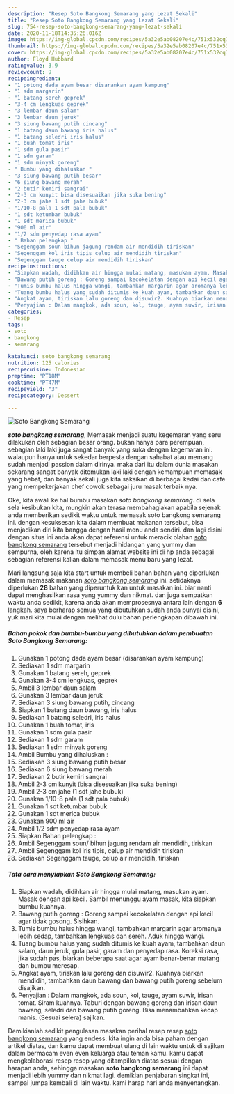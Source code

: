 ```yaml
---
description: "Resep Soto Bangkong Semarang yang Lezat Sekali"
title: "Resep Soto Bangkong Semarang yang Lezat Sekali"
slug: 754-resep-soto-bangkong-semarang-yang-lezat-sekali
date: 2020-11-18T14:35:26.016Z
image: https://img-global.cpcdn.com/recipes/5a32e5ab08207e4c/751x532cq70/soto-bangkong-semarang-foto-resep-utama.jpg
thumbnail: https://img-global.cpcdn.com/recipes/5a32e5ab08207e4c/751x532cq70/soto-bangkong-semarang-foto-resep-utama.jpg
cover: https://img-global.cpcdn.com/recipes/5a32e5ab08207e4c/751x532cq70/soto-bangkong-semarang-foto-resep-utama.jpg
author: Floyd Hubbard
ratingvalue: 3.9
reviewcount: 9
recipeingredient:
- "1 potong dada ayam besar disarankan ayam kampung"
- "1 sdm margarin"
- "1 batang sereh geprek"
- "3-4 cm lengkuas geprek"
- "3 lembar daun salam"
- "3 lembar daun jeruk"
- "3 siung bawang putih cincang"
- "1 batang daun bawang iris halus"
- "1 batang seledri iris halus"
- "1 buah tomat iris"
- "1 sdm gula pasir"
- "1 sdm garam"
- "1 sdm minyak goreng"
- " Bumbu yang dihaluskan "
- "3 siung bawang putih besar"
- "6 siung bawang merah"
- "2 butir kemiri sangrai"
- "2-3 cm kunyit bisa disesuaikan jika suka bening"
- "2-3 cm jahe 1 sdt jahe bubuk"
- "1/10-8 pala 1 sdt pala bubuk"
- "1 sdt ketumbar bubuk"
- "1 sdt merica bubuk"
- "900 ml air"
- "1/2 sdm penyedap rasa ayam"
- " Bahan pelengkap "
- "Segenggam soun bihun jagung rendam air mendidih tiriskan"
- "Segenggam kol iris tipis celup air mendidih tiriskan"
- "Segenggam tauge celup air mendidih tiriskan"
recipeinstructions:
- "Siapkan wadah, didihkan air hingga mulai matang, masukan ayam. Masak dengan api kecil. Sambil menunggu ayam masak, kita siapkan bumbu kuahnya."
- "Bawang putih goreng : Goreng sampai kecokelatan dengan api kecil agar tidak gosong. Sisihkan."
- "Tumis bumbu halus hingga wangi, tambahkan margarin agar aromanya lebih sedap, tambahkan lengkuas dan sereh. Aduk hingga wangi."
- "Tuang bumbu halus yang sudah ditumis ke kuah ayam, tambahkan daun salam, daun jeruk, gula pasir, garam dan penyedap rasa. Koreksi rasa, jika sudah pas, biarkan beberapa saat agar ayam benar-benar matang dan bumbu meresap."
- "Angkat ayam, tiriskan lalu goreng dan disuwir2. Kuahnya biarkan mendidih, tambahkan daun bawang dan bawang putih goreng sebelum disajikan."
- "Penyajian : Dalam mangkok, ada soun, kol, tauge, ayam suwir, irisan tomat. Siram kuahnya. Taburi dengan bawang goreng dan irisan daun bawang, seledri dan bawang putih goreng. Bisa menambahkan kecap manis. (Sesuai selera) sajikan."
categories:
- Resep
tags:
- soto
- bangkong
- semarang

katakunci: soto bangkong semarang 
nutrition: 125 calories
recipecuisine: Indonesian
preptime: "PT18M"
cooktime: "PT47M"
recipeyield: "3"
recipecategory: Dessert

---
```



![Soto Bangkong Semarang](https://img-global.cpcdn.com/recipes/5a32e5ab08207e4c/751x532cq70/soto-bangkong-semarang-foto-resep-utama.jpg)

<b><i>soto bangkong semarang</i></b>, Memasak menjadi suatu kegemaran yang seru dilakukan oleh sebagian besar orang. bukan hanya para perempuan, sebagian laki laki juga sangat banyak yang suka dengan kegemaran ini. walaupun hanya untuk sekedar berpesta dengan sahabat atau memang sudah menjadi passion dalam dirinya. maka dari itu dalam dunia masakan sekarang sangat banyak ditemukan laki laki dengan kemampuan memasak yang hebat, dan banyak sekali juga kita saksikan di berbagai kedai dan cafe yang mempekerjakan chef cowok sebagai juru masak terbaik nya.



Oke, kita awali ke hal bumbu masakan <i>soto bangkong semarang</i>. di sela sela kesibukan kita, mungkin akan terasa membahagiakan apabila sejenak anda memberikan sedikit waktu untuk memasak soto bangkong semarang ini. dengan kesuksesan kita dalam membuat makanan tersebut, bisa menjadikan diri kita bangga dengan hasil menu anda sendiri. dan lagi disini dengan situs ini anda akan dapat referensi untuk meracik olahan <u>soto bangkong semarang</u> tersebut menjadi hidangan yang yummy dan sempurna, oleh karena itu simpan alamat website ini di hp anda sebagai sebagian referensi kalian dalam memasak menu baru yang lezat.


Mari langsung saja kita start untuk membeli bahan bahan yang diperlukan dalam memasak makanan <u><i>soto bangkong semarang</i></u> ini. setidaknya diperlukan <b>28</b> bahan yang diperuntuk kan untuk masakan ini. biar nanti dapat menghasilkan rasa yang yummy dan nikmat. dan juga sempatkan waktu anda sedikit, karena anda akan memprosesnya antara lain dengan <b>6</b> langkah. saya berharap semua yang dibutuhkan sudah anda punyai disini, yuk mari kita mulai dengan melihat dulu bahan perlengkapan dibawah ini.

<!--inarticleads1-->

##### Bahan pokok dan bumbu-bumbu yang dibutuhkan dalam pembuatan Soto Bangkong Semarang:

1. Gunakan 1 potong dada ayam besar (disarankan ayam kampung)
1. Sediakan 1 sdm margarin
1. Gunakan 1 batang sereh, geprek
1. Gunakan 3-4 cm lengkuas, geprek
1. Ambil 3 lembar daun salam
1. Gunakan 3 lembar daun jeruk
1. Sediakan 3 siung bawang putih, cincang
1. Siapkan 1 batang daun bawang, iris halus
1. Sediakan 1 batang seledri, iris halus
1. Gunakan 1 buah tomat, iris
1. Gunakan 1 sdm gula pasir
1. Sediakan 1 sdm garam
1. Sediakan 1 sdm minyak goreng
1. Ambil  Bumbu yang dihaluskan :
1. Sediakan 3 siung bawang putih besar
1. Sediakan 6 siung bawang merah
1. Sediakan 2 butir kemiri sangrai
1. Ambil 2-3 cm kunyit (bisa disesuaikan jika suka bening)
1. Ambil 2-3 cm jahe (1 sdt jahe bubuk)
1. Gunakan 1/10-8 pala (1 sdt pala bubuk)
1. Gunakan 1 sdt ketumbar bubuk
1. Gunakan 1 sdt merica bubuk
1. Gunakan 900 ml air
1. Ambil 1/2 sdm penyedap rasa ayam
1. Siapkan  Bahan pelengkap :
1. Ambil Segenggam soun/ bihun jagung rendam air mendidih, tiriskan
1. Ambil Segenggam kol iris tipis, celup air mendidih tiriskan
1. Sediakan Segenggam tauge, celup air mendidih, tiriskan




<!--inarticleads2-->

##### Tata cara menyiapkan Soto Bangkong Semarang:

1. Siapkan wadah, didihkan air hingga mulai matang, masukan ayam. Masak dengan api kecil. Sambil menunggu ayam masak, kita siapkan bumbu kuahnya.
1. Bawang putih goreng : Goreng sampai kecokelatan dengan api kecil agar tidak gosong. Sisihkan.
1. Tumis bumbu halus hingga wangi, tambahkan margarin agar aromanya lebih sedap, tambahkan lengkuas dan sereh. Aduk hingga wangi.
1. Tuang bumbu halus yang sudah ditumis ke kuah ayam, tambahkan daun salam, daun jeruk, gula pasir, garam dan penyedap rasa. Koreksi rasa, jika sudah pas, biarkan beberapa saat agar ayam benar-benar matang dan bumbu meresap.
1. Angkat ayam, tiriskan lalu goreng dan disuwir2. Kuahnya biarkan mendidih, tambahkan daun bawang dan bawang putih goreng sebelum disajikan.
1. Penyajian : Dalam mangkok, ada soun, kol, tauge, ayam suwir, irisan tomat. Siram kuahnya. Taburi dengan bawang goreng dan irisan daun bawang, seledri dan bawang putih goreng. Bisa menambahkan kecap manis. (Sesuai selera) sajikan.




Demikianlah sedikit pengulasan masakan perihal resep resep <u>soto bangkong semarang</u> yang endess. kita ingin anda bisa paham dengan artikel diatas, dan kamu dapat membuat ulang di lain waktu untuk di sajikan dalam bermacam even even keluarga atau teman kamu. kamu dapat mengkolaborasi resep resep yang ditampilkan diatas sesuai dengan harapan anda, sehingga masakan <b>soto bangkong semarang</b> ini dapat menjadi lebih yummy dan nikmat lagi. demikian penjabaran singkat ini, sampai jumpa kembali di lain waktu. kami harap hari anda menyenangkan.
